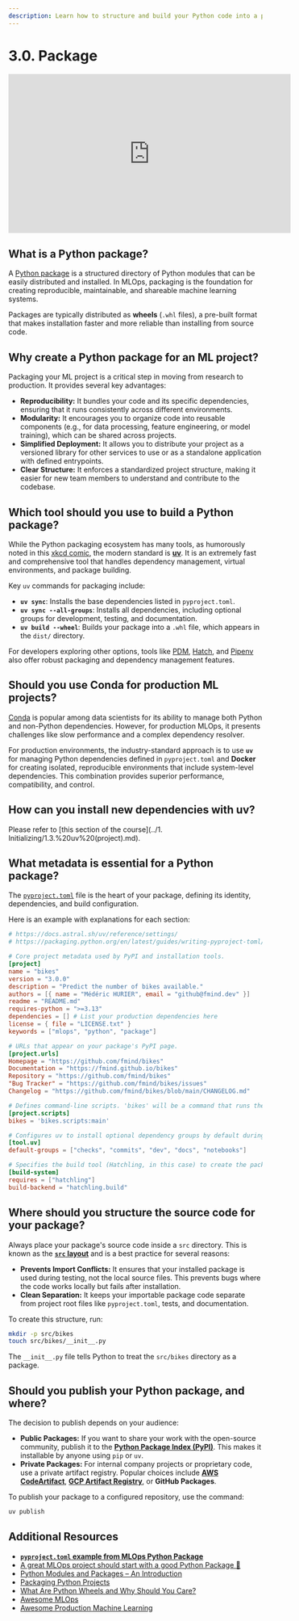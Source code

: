 ```yaml
---
description: Learn how to structure and build your Python code into a package, which is crucial for sharing your code as a library or application and enhancing its maintainability.
---
```


# 3.0. Package

<iframe class="youtube" width="560" height="315" src="https://www.youtube.com/embed/RUUM52muyx0?si=jVvgZvahCJm0tpnD" title="YouTube video player" frameborder="0" allow="accelerometer; autoplay; clipboard-write; encrypted-media; gyroscope; picture-in-picture; web-share" referrerpolicy="strict-origin-when-cross-origin" allowfullscreen></iframe>

## What is a Python package?

A [Python package](https://packaging.python.org/en/latest/) is a structured directory of Python modules that can be easily distributed and installed. In MLOps, packaging is the foundation for creating reproducible, maintainable, and shareable machine learning systems.

Packages are typically distributed as **wheels** (`.whl` files), a pre-built format that makes installation faster and more reliable than installing from source code.

## Why create a Python package for an ML project?

Packaging your ML project is a critical step in moving from research to production. It provides several key advantages:

- **Reproducibility:** It bundles your code and its specific dependencies, ensuring that it runs consistently across different environments.
- **Modularity:** It encourages you to organize code into reusable components (e.g., for data processing, feature engineering, or model training), which can be shared across projects.
- **Simplified Deployment:** It allows you to distribute your project as a versioned library for other services to use or as a standalone application with defined entrypoints.
- **Clear Structure:** It enforces a standardized project structure, making it easier for new team members to understand and contribute to the codebase.

## Which tool should you use to build a Python package?

While the Python packaging ecosystem has many tools, as humorously noted in this [xkcd comic](https://xkcd.com/1987/), the modern standard is **[uv](https://docs.astral.sh/uv/)**. It is an extremely fast and comprehensive tool that handles dependency management, virtual environments, and package building.

Key `uv` commands for packaging include:

- **`uv sync`**: Installs the base dependencies listed in `pyproject.toml`.
- **`uv sync --all-groups`**: Installs all dependencies, including optional groups for development, testing, and documentation.
- **`uv build --wheel`**: Builds your package into a `.whl` file, which appears in the `dist/` directory.

For developers exploring other options, tools like [PDM](https://pdm-project.org/en/latest/), [Hatch](https://hatch.pypa.io/latest/), and [Pipenv](https://pipenv.pypa.io/en/latest/) also offer robust packaging and dependency management features.

## Should you use Conda for production ML projects?

[Conda](https://conda.io/projects/conda/en/latest/user-guide/install/index.html) is popular among data scientists for its ability to manage both Python and non-Python dependencies. However, for production MLOps, it presents challenges like slow performance and a complex dependency resolver.

For production environments, the industry-standard approach is to use **`uv`** for managing Python dependencies defined in `pyproject.toml` and **Docker** for creating isolated, reproducible environments that include system-level dependencies. This combination provides superior performance, compatibility, and control.

## How can you install new dependencies with uv?

Please refer to [this section of the course](../1. Initializing/1.3.%20uv%20(project).md).

## What metadata is essential for a Python package?

The [`pyproject.toml`](https://packaging.python.org/en/latest/guides/writing-pyproject-toml/) file is the heart of your package, defining its identity, dependencies, and build configuration.

Here is an example with explanations for each section:

```toml
# https://docs.astral.sh/uv/reference/settings/
# https://packaging.python.org/en/latest/guides/writing-pyproject-toml/

# Core project metadata used by PyPI and installation tools.
[project]
name = "bikes"
version = "3.0.0"
description = "Predict the number of bikes available."
authors = [{ name = "Médéric HURIER", email = "github@fmind.dev" }]
readme = "README.md"
requires-python = ">=3.13"
dependencies = [] # List your production dependencies here
license = { file = "LICENSE.txt" }
keywords = ["mlops", "python", "package"]

# URLs that appear on your package's PyPI page.
[project.urls]
Homepage = "https://github.com/fmind/bikes"
Documentation = "https://fmind.github.io/bikes"
Repository = "https://github.com/fmind/bikes"
"Bug Tracker" = "https://github.com/fmind/bikes/issues"
Changelog = "https://github.com/fmind/bikes/blob/main/CHANGELOG.md"

# Defines command-line scripts. 'bikes' will be a command that runs the 'main' function.
[project.scripts]
bikes = 'bikes.scripts:main'

# Configures uv to install optional dependency groups by default during development.
[tool.uv]
default-groups = ["checks", "commits", "dev", "docs", "notebooks"]

# Specifies the build tool (Hatchling, in this case) to create the package.
[build-system]
requires = ["hatchling"]
build-backend = "hatchling.build"
```

## Where should you structure the source code for your package?

Always place your package's source code inside a `src` directory. This is known as the [**`src` layout**](https://packaging.python.org/en/latest/discussions/src-layout-vs-flat-layout/) and is a best practice for several reasons:

- **Prevents Import Conflicts:** It ensures that your installed package is used during testing, not the local source files. This prevents bugs where the code works locally but fails after installation.
- **Clean Separation:** It keeps your importable package code separate from project root files like `pyproject.toml`, tests, and documentation.

To create this structure, run:

```bash
mkdir -p src/bikes
touch src/bikes/__init__.py
```

The `__init__.py` file tells Python to treat the `src/bikes` directory as a package.

## Should you publish your Python package, and where?

The decision to publish depends on your audience:

- **Public Packages:** If you want to share your work with the open-source community, publish it to the [**Python Package Index (PyPI)**](https://pypi.org/). This makes it installable by anyone using `pip` or `uv`.
- **Private Packages:** For internal company projects or proprietary code, use a private artifact registry. Popular choices include [**AWS CodeArtifact**](https://aws.amazon.com/codeartifact/), [**GCP Artifact Registry**](https://cloud.google.com/artifact-registry), or **GitHub Packages**.

To publish your package to a configured repository, use the command:

```bash
uv publish
```

## Additional Resources

- **[`pyproject.toml` example from MLOps Python Package](https://github.com/fmind/mlops-python-package/blob/main/pyproject.toml)**
- [A great MLOps project should start with a good Python Package 🐍](https://fmind.medium.com/a-great-mlops-project-should-start-with-a-good-python-package-7662bdf79563)
- [Python Modules and Packages – An Introduction](https://realpython.com/python-modules-packages/)
- [Packaging Python Projects](https://packaging.python.org/en/latest/tutorials/packaging-projects/)
- [What Are Python Wheels and Why Should You Care?](https://realpython.com/python-wheels/)
- [Awesome MLOps](https://github.com/visenger/awesome-mlops)
- [Awesome Production Machine Learning](https://github.com/EthicalML/awesome-production-machine-learning)
